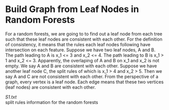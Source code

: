 # Build Graph from Leaf Nodes in Random Forests
For a random forests, we are going to to find out a leaf node from each tree such that these leaf nodes are consistent with each other. For the definition of consistency, it means that the rules each leaf nodes following have intersection on each feature. Suppose we have two leaf nodes, A and B. The path leading to A is x_1 <= 3 and x_2 <= 4. The path leading to B is x_1 > 1 and x_2 <= 3. Apparently, the overlaping of A and B on x_1 and x_2 is not empty. We say A and B are consistent with each other. Suppose we have another leaf node C, the split rules of which is x_1 > 4 and x_2 > 5. Then we say A and C are not consistent with each other. From the perspective of a graph, every vertex is a leaf node. Each edge means that these two vertices (leaf nodes) are consistent with each other.

*S1.txt*  
split rules information for the random forests

